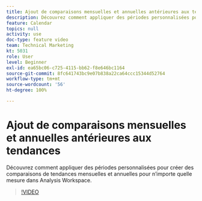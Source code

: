 ```yaml
---
title: Ajout de comparaisons mensuelles et annuelles antérieures aux tendances
description: Découvrez comment appliquer des périodes personnalisées pour créer des comparaisons de tendances mensuelles et annuelles pour n’importe quelle mesure dans Analysis Workspace.
feature: Calendar
topics: null
activity: use
doc-type: feature video
team: Technical Marketing
kt: 5031
role: User
level: Beginner
exl-id: ea65bc06-c725-4115-bb62-f8e646bc1164
source-git-commit: 8fc641743bc9e07b838a22ca64ccc15344d52764
workflow-type: tm+mt
source-wordcount: '56'
ht-degree: 100%

---
```


# Ajout de comparaisons mensuelles et annuelles antérieures aux tendances

Découvrez comment appliquer des périodes personnalisées pour créer des comparaisons de tendances mensuelles et annuelles pour n’importe quelle mesure dans Analysis Workspace.

>[!VIDEO](https://video.tv.adobe.com/v/33772/?quality=12&learn=on)
